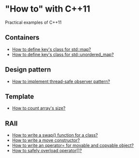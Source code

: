 # "How to" with C++11

Practical examples of C++11

## Containers

* [How to define key's class for std::map?](./src/learn_map.cpp)
* [How to define key's class for std::unordered_map?](./src/learn_unordered_map.cpp)

## Design pattern

* [How to implement thread-safe observer pattern?](./src/learn_observer.cpp)

## Template

* [How to count array's size?](./src/learn_raw_array.cpp)

## RAII

* [How to write a swap() function for a class?](./src/learn_swap.cpp)
* [How to write a move constructor?](./src/learn_move_constructor.cpp)
* [How to write an operator= for movable and copyable object?](./src/learn_operator_assign.cpp)
* [How to safely overload operator[]?](./src/learn_ref_qualified.cpp)